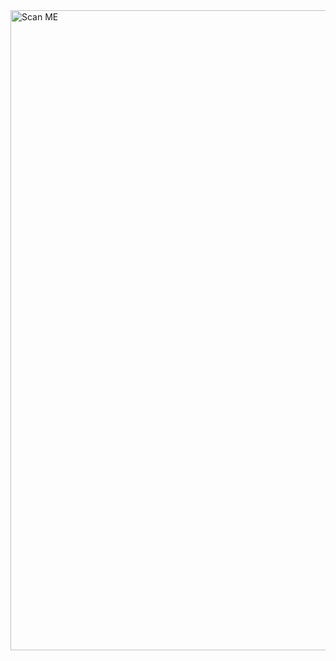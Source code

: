 <img width="1024" alt="Scan ME" src="https://github.com/francisuadm/Survey/blob/main/frame.png?raw=true">
